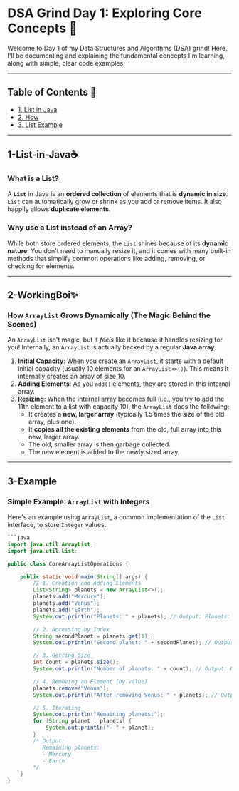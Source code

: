# DSA Grind Day 1: Exploring Core Concepts 🚀

Welcome to Day 1 of my Data Structures and Algorithms (DSA) grind! Here, I'll be documenting and explaining the fundamental concepts I'm learning, along with simple, clear code examples.

---

## Table of Contents 📖

* [1. List in Java](#1-List-in-Java)
* [2. How ](#2-WorkingBoi)
* [3. List Example](#3-Example)

---


## 1-List-in-Java☕

### What is a List?

A **`List`** in Java is an **ordered collection** of elements that is **dynamic in size**. `List` can automatically grow or shrink as you add or remove items. It also happily allows **duplicate elements**.

### Why use a List instead of an Array?

While both store ordered elements, the `List` shines because of its **dynamic nature**. You don't need to manually resize it, and it comes with many built-in methods that simplify common operations like adding, removing, or checking for elements.

---
## 2-WorkingBoi✨
### How `ArrayList` Grows Dynamically (The Magic Behind the Scenes) 

An `ArrayList` isn't magic, but it *feels* like it because it handles resizing for you! Internally, an `ArrayList` is actually backed by a regular **Java array**.

1.  **Initial Capacity**: When you create an `ArrayList`, it starts with a default initial capacity (usually 10 elements for an `ArrayList<>()`). This means it internally creates an array of size 10.
2.  **Adding Elements**: As you `add()` elements, they are stored in this internal array.
3.  **Resizing**: When the internal array becomes full (i.e., you try to add the 11th element to a list with capacity 10), the `ArrayList` does the following:
    * It creates a **new, larger array** (typically 1.5 times the size of the old array, plus one).
    * It **copies all the existing elements** from the old, full array into this new, larger array.
    * The old, smaller array is then garbage collected.
    * The new element is added to the newly sized array.

---

## 3-Example

### Simple Example: `ArrayList` with Integers

Here's an example using `ArrayList`, a common implementation of the `List` interface, to store `Integer` values.

```java
```java
import java.util.ArrayList;
import java.util.List;

public class CoreArrayListOperations {

    public static void main(String[] args) {
        // 1. Creation and Adding Elements
        List<String> planets = new ArrayList<>();
        planets.add("Mercury");
        planets.add("Venus");
        planets.add("Earth");
        System.out.println("Planets: " + planets); // Output: Planets: [Mercury, Venus, Earth]

        // 2. Accessing by Index
        String secondPlanet = planets.get(1);
        System.out.println("Second planet: " + secondPlanet); // Output: Second planet: Venus

        // 3. Getting Size
        int count = planets.size();
        System.out.println("Number of planets: " + count); // Output: Number of planets: 3

        // 4. Removing an Element (by value)
        planets.remove("Venus");
        System.out.println("After removing Venus: " + planets); // Output: After removing Venus: [Mercury, Earth]

        // 5. Iterating
        System.out.println("Remaining planets:");
        for (String planet : planets) {
            System.out.println("- " + planet);
        }
        /* Output:
           Remaining planets:
           - Mercury
           - Earth
        */
    }
}
